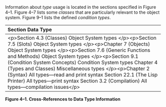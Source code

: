  

Information about *type* usage is located in the sections specified in Figure 4–1. Figure 4–7 lists some *classes* that are particularly relevant to the object system. Figure 9–1 lists the defined *condition types*. 

|**Section** Data Type|
| :- |
|\<p\>Section 4.3 (Classes) Object System types \</p\>\<p\>Section 7.5 (Slots) Object System types \</p\>\<p\>Chapter 7 (Objects) Object System types \</p\>\<p\>Section 7.6 (Generic Functions and Methods) Object System types \</p\>\<p\>Section 9.1 (Condition System Concepts) Condition System types Chapter 4 (Types and Classes) Miscellaneous types \</p\>\<p\>Chapter 2 (Syntax) All types—read and print syntax Section 22.1 (The Lisp Printer) All types—print syntax Section 3.2 (Compilation) All types—compilation issues\</p\>|


**Figure 4–1. Cross-References to Data Type Information** 

